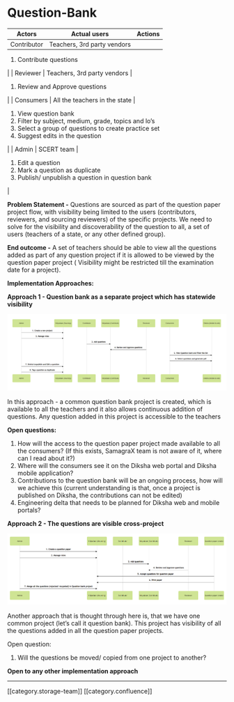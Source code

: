# Question-Bank

| **Actors**  | **Actual users**            | **Actions** |
| ----------- | --------------------------- | ----------- |
| Contributor | Teachers, 3rd party vendors |             |

1. Contribute questions

\| | Reviewer | Teachers, 3rd party vendors |

1. Review and Approve questions

\| | Consumers | All the teachers in the state |

1. View question bank
2. Filter by subject, medium, grade, topics and lo’s
3. Select a group of questions to create practice set
4. Suggest edits in the question

\| | Admin | SCERT team |

1. Edit a question
2. Mark a question as duplicate
3. Publish/ unpublish a question in question bank

|

**Problem Statement -** Questions are sourced as part of the question paper project flow, with visibility being limited to the users (contributors, reviewers, and sourcing reviewers) of the specific projects. We need to solve for the visibility and discoverability of the question to all, a set of users (teachers of a state, or any other defined group).

**End outcome -** A set of teachers should be able to view all the questions added as part of any question project if it is allowed to be viewed by the question paper project ( Visibility might be restricted till the examination date for a project).

**Implementation Approaches:**

**Approach 1 - Question bank as a separate project which has statewide visibility**

![](../../../../PRD/prd-ed-td-req-12qp/images/storage/image-20210317-070708.png)

In this approach - a common question bank project is created, which is available to all the teachers and it also allows continuous addition of questions. Any question added in this project is accessible to the teachers

**Open questions:**

1. How will the access to the question paper project made available to all the consumers? (If this exists, SamagraX team is not aware of it, where can I read about it?)
2. Where will the consumers see it on the Diksha web portal and Diksha mobile application?
3. Contributions to the question bank will be an ongoing process, how will we achieve this (current understanding is that, once a project is published on Diksha, the contributions can not be edited)
4. Engineering delta that needs to be planned for Diksha web and mobile portals?

**Approach 2 - The questions are visible cross-project**

![](../../../../PRD/prd-ed-td-req-12qp/images/storage/image-20210317-071858.png)

Another approach that is thought through here is, that we have one common project (let’s call it question bank). This project has visibility of all the questions added in all the question paper projects.

Open question:

1. Will the questions be moved/ copied from one project to another?

**Open to any other implementation approach**

***

\[\[category.storage-team]] \[\[category.confluence]]
